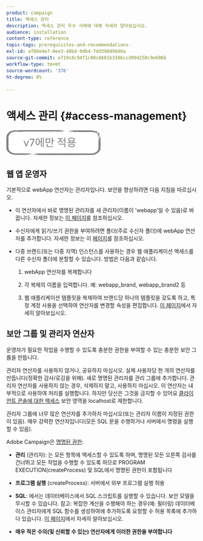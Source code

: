 ```yaml
---
product: campaign
title: 액세스 관리
description: 액세스 관리 우수 사례에 대해 자세히 알아보십시오.
audience: installation
content-type: reference
topic-tags: prerequisites-and-recommendations-
exl-id: af88e4e7-0ee3-48b4-9db4-7dd390d9d46a
source-git-commit: e719c8c94f1c08c6601b3386ccd99d250c9e606b
workflow-type: tm+mt
source-wordcount: '376'
ht-degree: 8%

---
```


# 액세스 관리 {#access-management}

![](../../assets/v7-only.svg)

## 웹 앱 운영자

기본적으로 webApp 연산자는 관리자입니다. 보안을 향상하려면 다음 지침을 따르십시오.

* 이 연산자에서 바로 명명된 관리자를 새 관리자(이름이 &#39;webapp&#39;일 수 있음)로 바꿉니다. 자세한 정보는 [이 페이지](../../platform/using/access-management.md)를 참조하십시오.

* 수신자에게 읽기/쓰기 권한을 부여하려면 폴더(주로 수신자 폴더)에 webApp 연산자를 추가합니다. 자세한 정보는 이 [페이지](../../platform/using/access-management.md)를 참조하십시오.

* 다중 브랜드(또는 다중 지역) 인스턴스를 사용하는 경우 웹 애플리케이션 액세스를 다른 수신자 폴더에 분할할 수 있습니다. 방법은 다음과 같습니다.

   1. webApp 연산자를 복제합니다

   1. 각 복제의 이름을 입력합니다. 예: webapp_brand, webapp_brand2 등

   1. 웹 애플리케이션 템플릿을 복제하여 브랜드당 하나의 템플릿을 갖도록 하고, 특정 계정 사용을 선택하여 연산자를 변경할 속성을 편집합니다.  [이 페이지](../../web/using/defining-web-forms-properties.md)에서 자세히 알아보십시오.

## 보안 그룹 및 관리자 연산자

운영자가 필요한 작업을 수행할 수 있도록 충분한 권한을 부여할 수 있는 충분한 보안 그룹을 만듭니다.

관리자 연산자를 사용하지 않거나, 공유하지 마십시오. 실제 사용자당 한 개의 연산자를 만듭니다(정확한 감사/로깅을 위해). 새로 명명된 관리자를 관리 그룹에 추가합니다. 관리자 연산자를 사용하지 않는 경우, 삭제하지 말고, 사용하지 마십시오. 이 연산자는 내부적으로 사용하여 처리를 실행합니다. 하지만 당신은 그것을 금지할 수 있어요 [클라이언트 콘솔에 대한 액세스](../../platform/using/access-management.md) 보안 영역을 localhost로 제한합니다.

관리자 그룹에 너무 많은 연산자를 추가하지 마십시오(또는 관리자 이름이 지정된 권한이 있음). 매우 강력한 연산자입니다(모든 SQL 문을 수행하거나 서버에서 명령을 실행할 수 있음).

Adobe Campaign은 [명명된 권한](../../platform/using/access-management.md#named-rights):

* **관리** (관리자): 는 모든 항목에 액세스할 수 있도록 하며, 명명된 모든 오른쪽 검사를 건너뛰고 모든 작업을 수행할 수 있도록 하므로 PROGRAM EXECUTION(createProcess) 및 SQL에서 명명된 권한이 포함됩니다

* **프로그램 실행** (createProcess): 서버에서 외부 프로그램 실행 허용

* **SQL**: 에서는 데이터베이스에서 SQL 스크립트를 실행할 수 있습니다. 보안 모델을 무시할 수 있습니다. 참고: 복잡한 계산을 수행해야 하는 경우(예: 필터링) 데이터베이스 관리자에게 SQL 함수를 생성하여에 추가하도록 요청할 수 허용 목록에 추가하다 있습니다. [이 페이지](../../installation/using/scripting-coding-guidelines.md)에서 자세히 알아보십시오.

* **매우 적은 수의(및 신뢰할 수 있는) 연산자에게 이러한 권한을 부여합니다**
